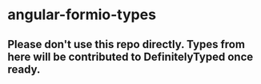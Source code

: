 # angular-formio-types

## Please don't use this repo directly. Types from here will be contributed to DefinitelyTyped once ready.
